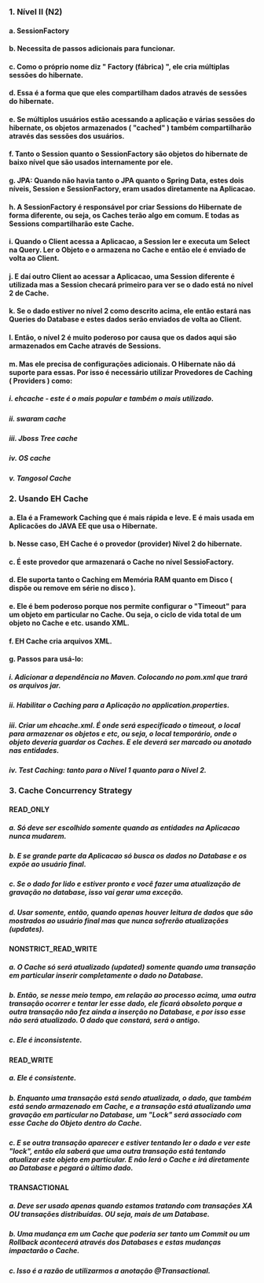 ### 1. Nível II (N2)
#### a. SessionFactory
#### b. Necessita de passos adicionais para funcionar.
#### c. Como o próprio nome diz " Factory (fábrica) ", ele cria múltiplas sessões do hibernate.
#### d. Essa é a forma que que eles compartilham dados através de sessões do hibernate.
#### e. Se múltiplos usuários estão acessando a aplicação e várias sessões do hibernate, os objetos armazenados ( "cached" ) também compartilharão através das sessões dos usuários.
#### f. Tanto o Session quanto o SessionFactory são objetos do hibernate de baixo nível que são usados internamente por ele.
#### g. JPA: Quando não havia tanto o JPA quanto o Spring Data, estes dois níveis, Session e SessionFactory, eram usados diretamente na Aplicacao.
#### h. A SessionFactory é responsável por criar Sessions do Hibernate de forma diferente, ou seja, os Caches terão algo em comum. E todas as Sessions compartilharão este Cache.
#### i. Quando o Client acessa a Aplicacao, a Session ler e executa um Select na Query. Ler o Objeto e o armazena no Cache e então ele é enviado de volta ao Client.
#### j. E daí outro Client ao acessar a Aplicacao, uma Session diferente é utilizada mas a Session checará primeiro para ver se o dado está no nível 2 de Cache.
#### k. Se o dado estiver no nível 2 como descrito acima, ele então estará nas Queries do Database e estes dados serão enviados de volta ao Client.
#### l. Então, o nível 2 é muito poderoso por causa que os dados aqui são armazenados em Cache através de Sessions.
#### m. Mas ele precisa de configurações adicionais. O Hibernate não dá suporte para essas. Por isso é necessário utilizar Provedores de Caching ( Providers ) como:
##### i. ehcache - este é o mais popular e também o mais utilizado.
##### ii. swaram cache
##### iii. Jboss Tree cache
##### iv. OS cache
##### v. Tangosol Cache
### 2. Usando EH Cache
#### a. Ela é a Framework Caching que é mais rápida e leve. E é mais usada em Aplicacões do JAVA EE que usa o Hibernate.
#### b. Nesse caso, EH Cache é o provedor (provider) Nível 2 do hibernate.
#### c. É este provedor que armazenará o Cache no nível SessioFactory.
#### d. Ele suporta tanto o Caching em Memória RAM quanto em Disco ( dispõe ou remove em série no disco ).
#### e. Ele é bem poderoso porque nos permite configurar o "Timeout" para um objeto em particular no Cache. Ou seja, o ciclo de vida total de um objeto no Cache e etc. usando XML.
#### f. EH Cache cria arquivos XML.
#### g. Passos para usá-lo:
##### i. Adicionar a dependência no Maven. Colocando no pom.xml que trará os arquivos jar.
##### ii. Habilitar o Caching para a Aplicação no application.properties.
##### iii. Criar um ehcache.xml. É onde será especificado o timeout, o local para armazenar os objetos e etc, ou seja, o local temporário, onde o objeto deveria guardar os Caches. E ele deverá ser marcado ou anotado nas entidades.
##### iv. Test Caching: tanto para o Nível 1 quanto para o Nível 2.
### 3. Cache Concurrency Strategy
#### READ_ONLY
##### a. Só deve ser escolhido somente quando as entidades na Aplicacao nunca mudarem.
##### b. E se grande parte da Aplicacao só busca os dados no Database e os expõe ao usuário final.
##### c. Se o dado for lido e estiver pronto e você fazer uma atualização de gravação no database, isso vai gerar uma exceção.
##### d. Usar somente, então, quando apenas houver leitura de dados que são mostrados ao usuário final mas que nunca sofrerão atualizações (updates).
#### NONSTRICT_READ_WRITE
##### a. O Cache só será atualizado (updated) somente quando uma transação em particular inserir completamente o dado no Database.
##### b. Então, se nesse meio tempo, em relação ao processo acima, uma outra transação ocorrer e tentar ler esse dado, ele ficará obsoleto porque a outra transação não fez ainda a inserção no Database, e por isso esse não será atualizado. O dado que constará, será o antigo.
##### c. Ele é inconsistente.
#### READ_WRITE
##### a. Ele é consistente.
##### b. Enquanto uma transação está sendo atualizada, o dado, que também está sendo armazenado em Cache, e a transação está atualizando uma gravação em particular no Database, um "Lock" será associado com esse Cache do Objeto dentro do Cache.
##### c. E se outra transação aparecer e estiver tentando ler o dado e ver este "lock", então ela saberá que uma outra transação está tentando atualizar este objeto em particular. E não lerá o Cache e irá diretamente ao Database e pegará o último dado.
#### TRANSACTIONAL
##### a. Deve ser usado apenas quando estamos tratando com transações XA OU transações distribuídas. OU seja, mais de um Database.
##### b. Uma mudança em um Cache que poderia ser tanto um Commit ou um Rollback acontecerá através dos Databases e estas mudanças impactarão o Cache.
##### c. Isso é a razão de utilizarmos a anotação @Transactional.